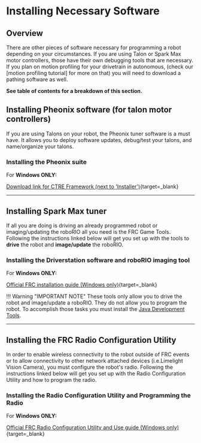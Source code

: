 # Installing Necessary Software

## Overview

There are other pieces of software necessary for programming a robot depending on your circumstances. If you are using Talon or Spark Max motor controllers, those have their own debugging tools that are necessary. If you plan on motion profiling for your drivetrain in autonomous, (check our [motion profiling tutorial] for more on that) you will need to download a pathing software as well.

**See table of contents for a breakdown of this section.**


## Installing Pheonix software (for talon motor controllers)

If you are using Talons on your robot, the Pheonix tuner software is a must have. It allows you to deploy software updates, debug/test your talons, and name/organize your talons.

### Installing the Pheonix suite

For **Windows ONLY:**

[Download link for CTRE Framework (next to 'Installer')](http://www.ctr-electronics.com/hro.html#product_tabs_technical_resources){target=_blank}


***

## Installing Spark Max tuner

If all you are doing is driving an already programmed robot or imaging/updating the roboRIO all you need is the FRC Game Tools. Following the instructions linked below will get you set up with the tools to **drive** the robot and **image/update** the roboRIO.

### Installing the Driverstation software and roboRIO imaging tool

For **Windows ONLY:**

[Official FRC installation guide (Windows only)](https://docs.wpilib.org/en/stable/docs/getting-started/getting-started-frc-control-system/frc-game-tools.html){target=_blank}

!!! Warning "IMPORTANT NOTE"
	These tools only allow you to drive the robot and image/update a roboRIO. They do not allow you to program the robot. To accomplish those tasks you must install the [Java Development Tools](#installing-java-development-tools).

***

## Installing the FRC Radio Configuration Utility

In order to enable wireless connectivity to the robot outside of FRC events or to allow connectivity to other network attached devices (i.e.Limelight Vision Camera), you must configure the robot's radio. Following the instructions linked below will get you set up with the Radio Configuration Utility and how to program the radio.

### Installing the Radio Configuration Utility and Programming the Radio

For **Windows ONLY:**

[Official FRC Radio Configuration Utility and Use guide (Windows only)](https://docs.wpilib.org/en/stable/docs/getting-started/getting-started-frc-control-system/radio-programming.html){target=_blank}
